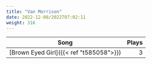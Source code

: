 ```yaml
---
title: "Van Morrison"
date: 2022-12-08/2022T07:02:11
weight: 316
---
```




 Song | Plays 
----- | -----:
[Brown Eyed Girl]({{< ref "t585058">}}) | 3
